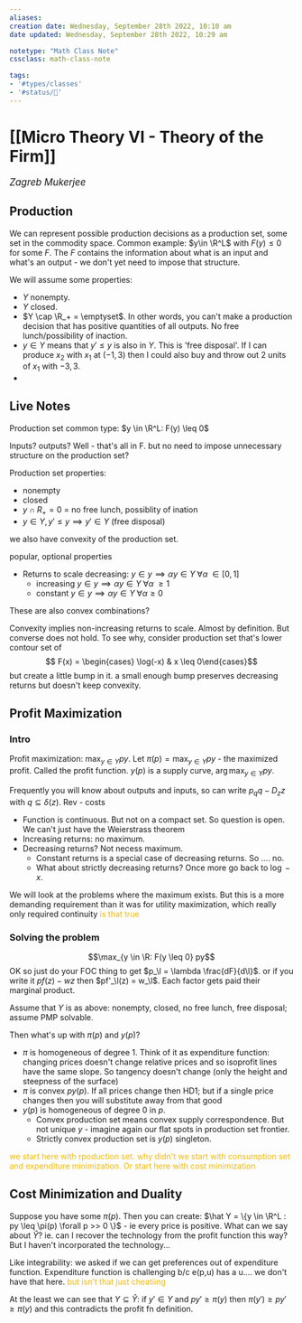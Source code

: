 ```yaml
---
aliases:
creation date: Wednesday, September 28th 2022, 10:10 am
date updated: Wednesday, September 28th 2022, 10:29 am

notetype: "Math Class Note"
cssclass: math-class-note

tags: 
- '#types/classes'
- '#status/🚧'
---
```


# [[Micro Theory VI - Theory of the Firm]]
<span style = "font-size:120%"><i >Zagreb Mukerjee </i></span>

## Production

We can represent possible production decisions as a production set, some set in the commodity space. Common example: $y\in \R^L$ with $F(y) \leq 0$ for some $F$. The $F$ contains the information about what is an input and what's an output - we don't yet need to impose that structure. 

We will assume some properties:
- $Y$ nonempty. 
- $Y$ closed. 
- $Y \cap \R_+ = \emptyset$. In other words, you can't make a production decision that has positive quantities of all outputs. No free lunch/possibility of inaction.
- $y \in Y$ means that $y' \leq y$ is also in $Y$. This is 'free disposal'. If I can produce $x_2$ with $x_1$ at $(-1,3)$ then I could also buy and throw out $2$ units of $x_1$ with $-3,3$. 
- 



## Live Notes

Production set common type: 
$y \in \R^L: F(y) \leq 0$

Inputs? outputs? Well - that's all in F. but no need to impose unnecessary structure on the production set?

Production set properties: 
- nonempty
- closed
- $y \cap R_+ = {0}$ = no free lunch, possiblity of ination
- $y \in Y, y' \leq y \implies y' \in Y$ (free disposal)

we also have convexity of the production set. 


popular, optional properties
- Returns to scale decreasing: $y \in y \implies \alpha y \in Y\; \forall \alpha\; \in [0,1]$
	- increasing $y \in y \implies \alpha y \in Y\; \forall \alpha\; \geq 1$
	- constant $y \in y \implies \alpha y \in Y\; \forall \alpha \geq 0$

These are also convex combinations? 

Convexity implies non-increasing returns to scale. Almost by definition. But converse does not hold. To see why, consider production set that's lower contour set of 
$$ F(x) = \begin{cases} \log(-x) & x \leq 0\end{cases}$$
but create a little bump in it. a small enough bump preserves decreasing returns but doesn't keep convexity. 


## Profit Maximization

### Intro

Profit maximization: $\max_{y \in Y} py$. Let $\pi(p) = \max_{y \in Y} py$ - the maximized profit. Called the profit function. $y(p)$ is a supply curve, $\arg \max_{y \in Y} py$. 

Frequently you will know about outputs and inputs, so can write $p_q q - D_z z$ with $q \subseteq \delta(z)$. Rev - costs


- Function is continuous. But not on a compact set. So question is open. We can't just have the Weierstrass theorem
- Increasing returns: no maximum.
- Decreasing returns? Not necess maximum. 
	- Constant returns is a special case of decreasing returns. So .... no. 
	- What about strictly decreasing returns? Once more go back to $\log -x$. 


We will look at the problems where the maximum exists. But this is a more demanding requirement than it was for utility maximization, which really only required continuity <font color=#F7B801>is that true</font>



### Solving the problem
$$\max_{y \in \R: F(y \leq 0} py$$
OK so just do your FOC thing to get $p_\l = \lambda \frac{dF}{d\l}$. or if you write it $pf(z) - wz$ then $pf'_\l(z) = w_\l$. Each factor gets paid their marginal product. 


Assume that $Y$ is as above: nonempty, closed, no free lunch, free disposal; assume PMP solvable. 

Then what's up with $\pi(p)$ and $y(p)$?
- $\pi$ is homogeneous of degree $1$. Think of it as expenditure function: changing prices doesn't change relative prices and so isoprofit lines have the same slope. So tangency doesn't change (only the height and steepness of the surface)
- $\pi$ is convex $p y(p)$. If all prices change then HD1; but if a single price changes then you will substitute away from that good
- $y(p)$ is homogeneous of degree $0$ in $p$.
	- Convex production set means convex supply correspondence. But not unique $y$ - imagine again our flat spots in production set frontier.  
	- Strictly convex production set is $y(p)$ singleton. 

<font color=#F7B801>we start here with rpoduction set. why didn't we start with consumption set and expenditure minimization. Or start here with cost minimization</font>

## Cost Minimization and Duality

Suppose you have some $\pi(p)$. Then you can create: $\hat Y = \{y \in \R^L : py \leq \pi(p) \forall p >> 0 \}$ - ie every price is positive. What can we say about $\hat Y$? ie. can I recover the technology from the profit function this way? But I haven't incorporated the technology...

Like integrability: we asked if we can get preferences out of expenditure function. Expenditure function is challenging b/c e(p,u) has a u.... we don't have that here. <font color=#F7B801>but isn't that just cheatiing</font>

At the least we can see that $Y \subseteq \hat Y$: if $y' \in Y$ and $py' \geq \pi(y)$ then $\pi(y') \geq py' \geq \pi(y)$ and this contradicts the profit fn definition. 